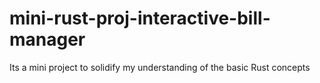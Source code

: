 # mini-rust-proj-interactive-bill-manager
Its a mini project to solidify my understanding of the basic Rust concepts
